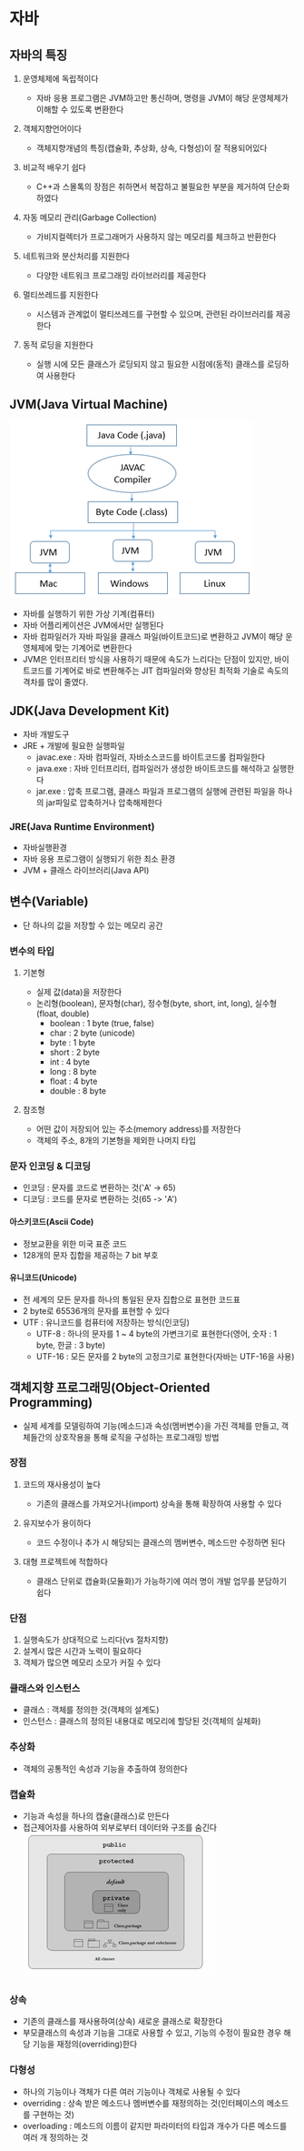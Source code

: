 # 자바

## 자바의 특징
 1. 운영체제에 독립적이다
    - 자바 응용 프로그램은 JVM하고만 통신하며, 명령을 JVM이 해당 운영체제가 이해할 수 있도록 변환한다

 2. 객체지향언어이다
    - 객체지향개념의 특징(캡슐화, 추상화, 상속, 다형성)이 잘 적용되어있다

 3. 비교적 배우기 쉽다
    - C++과 스몰톡의 장점은 취하면서 복잡하고 불필요한 부분을 제거하여 단순화하였다

 4. 자동 메모리 관리(Garbage Collection)
    - 가비지컬렉터가 프로그래머가 사용하지 않는 메모리를 체크하고 반환한다

 5. 네트워크와 분산처리를 지원한다
    - 다양한 네트워크 프로그래밍 라이브러리를 제공한다

 6. 멀티쓰레드를 지원한다
    - 시스템과 관계없이 멀티쓰레드를 구현할 수 있으며, 관련된 라이브러리를 제공한다

 7. 동적 로딩을 지원한다
    - 실행 시에 모든 클래스가 로딩되지 않고 필요한 시점에(동적) 클래스를 로딩하여 사용한다

## JVM(Java Virtual Machine)
![jvm](./image/jvm.png)
 - 자바를 실행하기 위한 가상 기계(컴퓨터)
 - 자바 어플리케이션은 JVM에서만 실행된다
 - 자바 컴파일러가 자바 파일을 클래스 파일(바이트코드)로 변환하고 JVM이 해당 운영체제에 맞는 기계어로 변환한다
 - JVM은 인터프리터 방식을 사용하기 때문에 속도가 느리다는 단점이 있지만,
 바이트코드를 기계어로 바로 변환해주는 JIT 컴파일러와 향상된 최적화 기술로 속도의 격차를 많이 줄였다.

## JDK(Java Development Kit)
 - 자바 개발도구
 - JRE + 개발에 필요한 실행파일
    - javac.exe : 자바 컴파일러, 자바소스코드를 바이트코드롤 컴파일한다
    - java.exe : 자바 인터프리터, 컴파일러가 생성한 바이트코드를 해석하고 실행한다
    - jar.exe :  압축 프로그램, 클래스 파일과 프로그램의 실행에 관련된 파일을 하나의 jar파일로 압축하거나 압축해제한다

### JRE(Java Runtime Environment)
 - 자바실행환경
 - 자바 응용 프로그램이 실행되기 위한 최소 환경
 - JVM + 클래스 라이브러리(Java API)

## 변수(Variable)
 - 단 하나의 값을 저장할 수 있는 메모리 공간

### 변수의 타입
 1. 기본형
    - 실제 값(data)을 저장한다
    - 논리형(boolean), 문자형(char), 정수형(byte, short, int, long), 실수형(float, double)
        - boolean : 1 byte (true, false)
        - char : 2 byte (unicode)
        - byte : 1 byte
        - short : 2 byte
        - int : 4 byte
        - long : 8 byte
        - float : 4 byte
        - double : 8 byte

 2. 참조형
    - 어떤 값이 저장되어 있는 주소(memory address)를 저장한다
    - 객체의 주소, 8개의 기본형을 제외한 나머지 타입

### 문자 인코딩 & 디코딩
 - 인코딩 : 문자를 코드로 변환하는 것('A' -> 65)
 - 디코딩 : 코드를 문자로 변환하는 것(65 -> 'A')

#### 아스키코드(Ascii Code)
 - 정보교환을 위한 미국 표준 코드
 - 128개의 문자 집합을 제공하는 7 bit 부호

#### 유니코드(Unicode)
 - 전 세계의 모든 문자를 하나의 통일된 문자 집합으로 표현한 코드표
 - 2 byte로 65536개의 문자를 표현할 수 있다
 - UTF : 유니코드를 컴퓨터에 저장하는 방식(인코딩)
    - UTF-8 : 하나의 문자를 1 ~ 4 byte의 가변크기로 표현한다(영어, 숫자 : 1 byte, 한글 : 3 byte)
    - UTF-16 : 모든 문자를 2 byte의 고정크기로 표현한다(자바는 UTF-16을 사용)

## 객체지향 프로그래밍(Object-Oriented Programming)
 - 실제 세계를 모델링하여 기능(메소드)과 속성(멤버변수)을 가진 객체를 만들고, 객체들간의 상호작용을 통해 로직을 구성하는 프로그래밍 방법

### 장점
 1. 코드의 재사용성이 높다
    - 기존의 클래스를 가져오거나(import) 상속을 통해 확장하여 사용할 수 있다

 2. 유지보수가 용이하다
    - 코드 수정이나 추가 시 해당되는 클래스의 멤버변수, 메소드만 수정하면 된다

 3. 대형 프로젝트에 적합하다
    - 클래스 단위로 캡슐화(모듈화)가 가능하기에 여러 명이 개발 업무를 분담하기 쉽다

### 단점
 1. 실행속도가 상대적으로 느리다(vs 절차지향)
 2. 설계시 많은 시간과 노력이 필요하다
 3. 객체가 많으면 메모리 소모가 커질 수 있다

### 클래스와 인스턴스
 - 클래스 : 객체를 정의한 것(객체의 설계도)
 - 인스턴스 : 클래스의 정의된 내용대로 메모리에 할당된 것(객체의 실체화)

### 추상화
 - 객체의 공통적인 속성과 기능을 추출하여 정의한다

### 캡슐화
 - 기능과 속성을 하나의 캡슐(클래스)로 만든다
 - 접근제어자를 사용하여 외부로부터 데이터와 구조를 숨긴다
![access](./image/access.jpg)

### 상속
 - 기존의 클래스를 재사용하여(상속) 새로운 클래스로 확장한다
 - 부모클래스의 속성과 기능을 그대로 사용할 수 있고, 기능의 수정이 필요한 경우 해당 기능을 재정의(overriding)한다

### 다형성
 - 하나의 기능이나 객체가 다른 여러 기능이나 객체로 사용될 수 있다
 - overriding : 상속 받은 메소드나 멤버변수를 재정의하는 것(인터페이스의 메소드를 구현하는 것)
 - overloading : 메소드의 이름이 같지만 파라미터의 타입과 개수가 다른 메소드를 여러 개 정의하는 것
